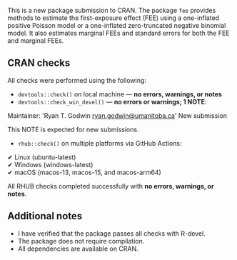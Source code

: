 This is a new package submission to CRAN. The package `fee` provides methods to estimate the first-exposure effect (FEE) using a one-inflated positive Poisson model or a one-inflated zero-truncated negative binomial model. It also estimates marginal FEEs and standard errors for both the FEE and marginal FEEs.

## CRAN checks

All checks were performed using the following:

- `devtools::check()` on local machine — **no errors, warnings, or notes**
- `devtools::check_win_devel()` — **no errors or warnings; 1 NOTE**:

Maintainer: 'Ryan T. Godwin ryan.godwin@umanitoba.ca'
New submission

This NOTE is expected for new submissions.

- `rhub::check()` on multiple platforms via GitHub Actions:

✔ Linux (ubuntu-latest)  
✔ Windows (windows-latest)  
✔ macOS (macos-13, macos-15, and macos-arm64)

All RHUB checks completed successfully with **no errors, warnings, or notes**.

## Additional notes

- I have verified that the package passes all checks with R-devel.
- The package does not require compilation.
- All dependencies are available on CRAN.